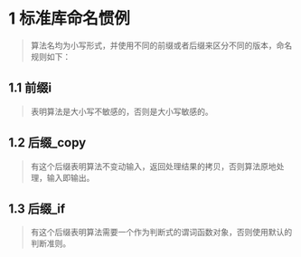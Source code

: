 # 1 标准库命名惯例
> 算法名均为小写形式，并使用不同的前缀或者后缀来区分不同的版本，命名规则如下：

## 1.1 前缀i
> 表明算法是大小写不敏感的，否则是大小写敏感的。

## 1.2 后缀_copy
> 有这个后缀表明算法不变动输入，返回处理结果的拷贝，否则算法原地处理，输入即输出。

## 1.3 后缀_if
> 有这个后缀表明算法需要一个作为判断式的谓词函数对象，否则使用默认的判断准则。